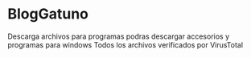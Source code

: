 # BlogGatuno
Descarga archivos para programas
podras descargar accesorios y programas para windows
Todos los archivos verificados por VirusTotal
